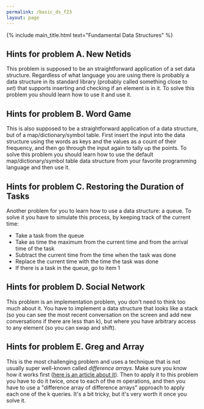 ```yaml
---
permalink: /basic_ds_f23
layout: page
---
```


{% include main_title.html text="Fundamental Data Structures" %}

## Hints for problem A. New Netids

This problem is supposed to be an straightforward application of a set
data structure. Regardless of what language you are using there is
probably a data structure in its standard library (probably called
something close to *set*) that supports inserting and checking if an
element is in it. To solve this problem you should learn how to use it
and use it.

## Hints for problem B. Word Game

This is also supposed to be a straightforward application of a data
structure, but of a map/dictionary/symbol table. First insert the
input into the data structure using the words as keys and the values
as a count of their frequency, and then go through the input again to
tally up the points. To solve this problem you should learn how to use
the default map/dictionary/symbol table data structure from your
favorite programming language and then use it.

## Hints for problem C. Restoring the Duration of Tasks 

Another problem for you to learn how to use a data structure: a
queue. To solve it you have to simulate this process, by keeping track
of the current time:

* Take a task from the queue
* Take as time the maximum from the current time and from the arrival time of the task
* Subtract the current time from the time when the task was done
* Replace the current time with the time the task was done
* If there is a task in the queue, go to item 1

## Hints for problem D. Social Network

This problem is an implementation problem, you don't need to think too
much about it. You have to implement a data structure that looks like
a stack (so you can see the most recent conversation on the screen and
add new conversations if there are less than k), but where you have
arbitrary access to any element (so you can swap and shift).

## Hints for problem E. Greg and Array

This is the most challenging problem and uses a technique that is not
usually super well-known called *difference arrays*. Make sure you
know how it works first ([here is an article about
it](https://codeforces.com/blog/entry/78762)). Then to apply it to
this problem you have to do it twice, once to each of the m
operations, and then you have to use a "difference array of difference
arrays" approach to apply each one of the k queries. It's a bit
tricky, but it's very worth it once you solve it.